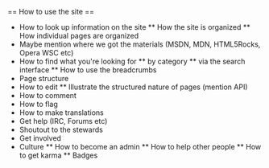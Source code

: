 == How to use the site ==
* How to look up information on the site
** How the site is organized
** How individual pages are organized
* Maybe mention where we got the materials (MSDN, MDN, HTML5Rocks, Opera WSC etc)
* How to find what you're looking for
** by category
** via the search interface
** How to use the breadcrumbs
*  Page structure
* How to edit
** Illustrate the structured nature of pages (mention API)
* How to comment
* How to flag
* How to make translations
* Get help (IRC, Forums etc)
* Shoutout to the stewards
* Get involved
* Culture
** How to become an admin
** How to help other people
** How to get karma
** Badges